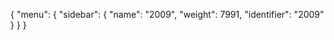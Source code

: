{
  "menu": {
    "sidebar": {
      "name": "2009",
      "weight": 7991,
      "identifier": "2009"
    }
  }
}

